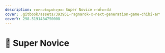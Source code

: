```yaml
---
description: รวบรวมข้อมูลต่างๆของ Super Novice เท่าที่จะหาได้
cover: .gitbook/assets/393951-ragnarok-x-next-generation-game-chibi-art-4k-pc.jpeg
coverY: 298.5191484750008
---
```


# 👾 Super Novice

